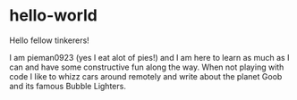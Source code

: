 # hello-world

Hello fellow tinkerers!

I am pieman0923 (yes I eat alot of pies!) and I am here to learn as much as I can and have some constructive fun along the way.
When not playing with code I like to whizz cars around remotely and write about the planet Goob and its famous Bubble Lighters.
